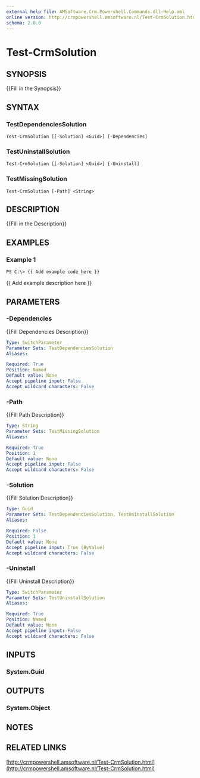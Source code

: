 ```yaml
---
external help file: AMSoftware.Crm.Powershell.Commands.dll-Help.xml
online version: http://crmpowershell.amsoftware.nl/Test-CrmSolution.html
schema: 2.0.0
---
```


# Test-CrmSolution

## SYNOPSIS
{{Fill in the Synopsis}}

## SYNTAX

### TestDependenciesSolution
```
Test-CrmSolution [[-Solution] <Guid>] [-Dependencies]
```

### TestUninstallSolution
```
Test-CrmSolution [[-Solution] <Guid>] [-Uninstall]
```

### TestMissingSolution
```
Test-CrmSolution [-Path] <String>
```

## DESCRIPTION
{{Fill in the Description}}

## EXAMPLES

### Example 1
```
PS C:\> {{ Add example code here }}
```

{{ Add example description here }}

## PARAMETERS

### -Dependencies
{{Fill Dependencies Description}}

```yaml
Type: SwitchParameter
Parameter Sets: TestDependenciesSolution
Aliases: 

Required: True
Position: Named
Default value: None
Accept pipeline input: False
Accept wildcard characters: False
```

### -Path
{{Fill Path Description}}

```yaml
Type: String
Parameter Sets: TestMissingSolution
Aliases: 

Required: True
Position: 1
Default value: None
Accept pipeline input: False
Accept wildcard characters: False
```

### -Solution
{{Fill Solution Description}}

```yaml
Type: Guid
Parameter Sets: TestDependenciesSolution, TestUninstallSolution
Aliases: 

Required: False
Position: 1
Default value: None
Accept pipeline input: True (ByValue)
Accept wildcard characters: False
```

### -Uninstall
{{Fill Uninstall Description}}

```yaml
Type: SwitchParameter
Parameter Sets: TestUninstallSolution
Aliases: 

Required: True
Position: Named
Default value: None
Accept pipeline input: False
Accept wildcard characters: False
```

## INPUTS

### System.Guid


## OUTPUTS

### System.Object

## NOTES

## RELATED LINKS

[http://crmpowershell.amsoftware.nl/Test-CrmSolution.html](http://crmpowershell.amsoftware.nl/Test-CrmSolution.html)

